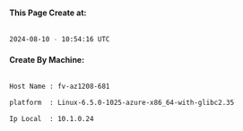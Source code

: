 
   
#### This Page Create at:

```bash

2024-08-10 - 10:54:16 UTC

```

#### Create By Machine:

```bash

Host Name : fv-az1208-681

platform  : Linux-6.5.0-1025-azure-x86_64-with-glibc2.35

Ip Local  : 10.1.0.24

```

